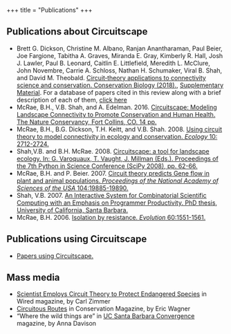 +++
title = "Publications"
+++

## Publications about Circuitscape

* Brett G. Dickson, Christine M. Albano, Ranjan Anantharaman, Paul Beier, Joe Fargione, Tabitha A. Graves, Miranda E. Gray, Kimberly R. Hall, Josh J. Lawler, Paul B. Leonard, Caitlin E. Littlefield, Meredith L. McClure, John Novembre, Carrie A. Schloss, Nathan H. Schumaker, Viral B. Shah, and David M. Theobald. [Circuit‐theory applications to connectivity science and conservation. Conservation Biology (2018).](/pubs/Dickson_et_al_ConsBio.pdf), [Supplementary Material](https://onlinelibrary.wiley.com/action/downloadSupplement?doi=10.1111%2Fcobi.13230&amp;file=cobi13230-sup-0001-SuppMat.docx). For a database of papers cited in this review along with a brief description of each of them, [click here](/pubs/CSreview.xlsx)
* McRae, B.H., V.B. Shah, and A. Edelman. 2016. [Circuitscape: Modeling Landscape Connectivity to Promote Conservation and Human Health. The Nature Conservancy, Fort Collins, CO. 14 pp.](/pubs/circuitscape_whitepaper.pdf)
* McRae, B.H., B.G. Dickson, T.H. Keitt, and V.B. Shah. 2008. [Using circuit theory to model connectivity in ecology and conservation. _Ecology_ 10: 2712-2724.](/pubs/McRae_et_al_2008_Ecology.pdf)
* Shah,V.B. and B.H. McRae. 2008. [Circuitscape: a tool for landscape ecology. In: G. Varoquaux, T. Vaught, J. Millman (Eds.). Proceedings of the 7th Python in Science Conference (SciPy 2008), pp. 62-66.](/pubs/Shah_McRae_Circuitscape_Python_Scipy08.pdf)
* McRae, B.H. and P. Beier. 2007. [Circuit theory predicts Gene flow in plant and animal populations. _Proceedings of the National Academy of Sciences of the USA_ 104:19885-19890.](/pubs/McRae_Beier_2007_PNAS.pdf)
* Shah, V.B. 2007. [An Interactive System for Combinatorial Scientific Computing with an Emphasis on Programmer Productivity. PhD thesis, University of California, Santa Barbara.](/pubs/Shah_thesis_2007.pdf)
* McRae, B.H. 2006. [Isolation by resistance. _Evolution_ 60:1551-1561.](/pubs/McRae_2006_IBR_Evolution.pdf)


## Publications using Circuitscape

* [Papers using Circuitscape.](https://scholar.google.com/scholar?cites=9518024834481013047&amp;as_sdt=40000005&amp;sciodt=0,22&amp;hl=en)

## Mass media

* [Scientist Employs Circuit Theory to Protect Endangered Species](https://www.wired.com/2007/12/dissection-1210/) in Wired magazine, by Carl Zimmer
* [Circuitous Routes](https://www.conservationmagazine.org/2008/07/circuitous-routes/) in Conservation Magazine, by Eric Wagner
* “Where the wild things are” in [UC Santa Barbara Convergence](https://issuu.com/convergence/docs/convergence-10) magazine, by Anna Davison
